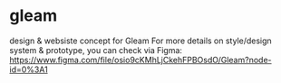 # gleam
 design & websiste concept for Gleam
For more details on style/design system & prototype, you can check via Figma:
https://www.figma.com/file/osio9cKMhLjCkehFPBOsdO/Gleam?node-id=0%3A1
